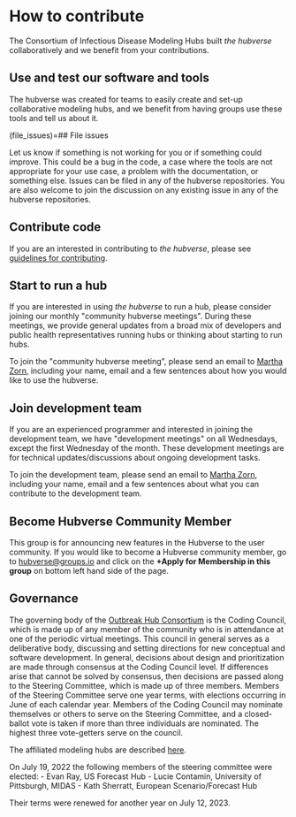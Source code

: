 # How to contribute

The Consortium of Infectious Disease Modeling Hubs built *the hubverse* collaboratively and we benefit from your contributions.

## Use and test our software and tools

The hubverse was created for teams to easily create and set-up collaborative modeling hubs, and we benefit from having groups use these tools and tell us about it.

(file_issues)=## File issues

Let us know if something is not working for you or if something could improve. This could be a bug in the code, a case where the tools are not appropriate for your use case, a problem with the documentation, or something else. Issues can be filed in any of the hubverse repositories. You are also welcome to join the discussion on any existing issue in any of the hubverse repositories.

## Contribute code

If you are an interested in contributing to *the hubverse*, please see [guidelines for contributing](https://infectious-disease-modeling-hubs.github.io/hubUtils/CONTRIBUTING.html).

## Start to run a hub

If you are interested in using *the hubverse* to run a hub, please consider joining our monthly "community hubverse meetings". During these meetings, we provide general updates from a broad mix of developers and public health representatives running hubs or thinking about starting to run hubs.

To join the "community hubverse meeting", please send an email to <a href="mailto:mzorn@umass.edu">Martha Zorn</a>, including your name, email and a few sentences about how you would like to use the hubverse.

## Join development team

If you are an experienced programmer and interested in joining the development team, we have "development meetings" on all Wednesdays, except the first Wednesday of the month. These development meetings are for technical updates/discussions about ongoing development tasks.

To join the development team, please send an email to <a href="mailto:mzorn@umass.edu">Martha Zorn</a>, including your name, email and a few sentences about what you can contribute to the development team.

## Become Hubverse Community Member
This group is for announcing new features in the Hubverse to the user community. If you would like to become a Hubverse community member, go to [hubverse@groups.io](https://groups.io/g/hubverse) and click on the **+Apply for Membership in this group** on bottom left hand side of the page.

## Governance

The governing body of the [Outbreak Hub Consortium](../index.md) is the Coding Council, which is made up of any member of the community who is in attendance at one of the periodic virtual meetings. This council in general serves as a deliberative body, discussing and setting directions for new conceptual and software development. In general, decisions about design and prioritization are made through consensus at the Coding Council level. If differences arise that cannot be solved by consensus, then decisions are passed along to the Steering Committee, which is made up of three members. Members of the Steering Committee serve one year terms, with elections occurring in June of each calendar year. Members of the Coding Council may nominate themselves or others to serve on the Steering Committee, and a closed-ballot vote is taken if more than three individuals are nominated. The highest three vote-getters serve on the council.

The affiliated modeling hubs are described [here](../index.md).

On July 19, 2022 the following members of the steering committee were elected: - Evan Ray, US Forecast Hub - Lucie Contamin, University of Pittsburgh, MIDAS - Kath Sherratt, European Scenario/Forecast Hub

Their terms were renewed for another year on July 12, 2023.
